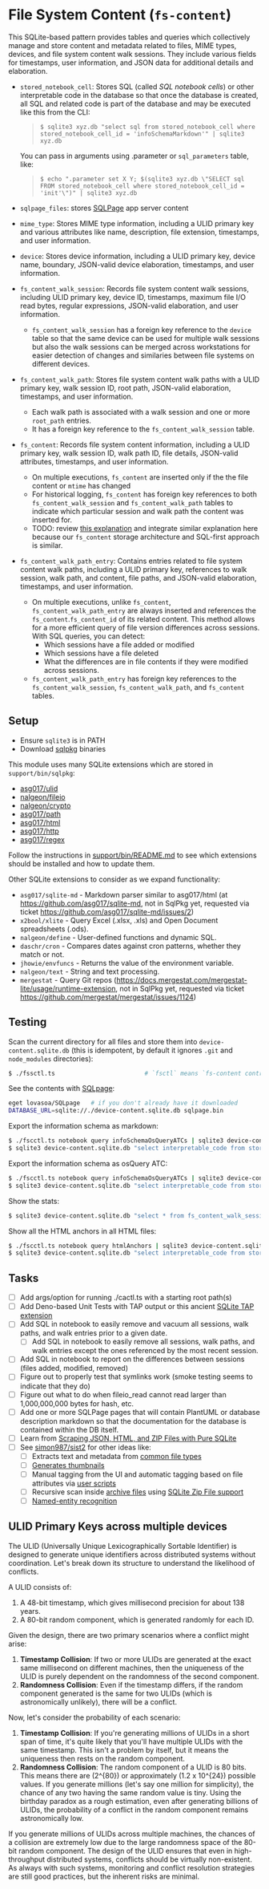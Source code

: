 # File System Content (`fs-content`)

This SQLite-based pattern provides tables and queries which collectively manage
and store content and metadata related to files, MIME types, devices, and file
system content walk sessions. They include various fields for timestamps, user
information, and JSON data for additional details and elaboration.

- `stored_notebook_cell`: Stores SQL (called _SQL notebook cells_) or other
  interpretable code in the database so that once the database is created, all
  SQL and related code is part of the database and may be executed like this
  from the CLI:

  > `$ sqlite3 xyz.db "select sql from stored_notebook_cell where stored_notebook_cell_id = 'infoSchemaMarkdown'" | sqlite3 xyz.db`

  You can pass in arguments using .parameter or `sql_parameters` table, like:

  > `$ echo ".parameter set X Y; $(sqlite3 xyz.db \"SELECT sql FROM stored_notebook_cell where stored_notebook_cell_id = 'init'\")" | sqlite3 xyz.db`
- `sqlpage_files`: stores [SQLPage](https://sql.ophir.dev/) app server content
- `mime_type`: Stores MIME type information, including a ULID primary key and
  various attributes like name, description, file extension, timestamps, and
  user information.
- `device`: Stores device information, including a ULID primary key, device
  name, boundary, JSON-valid device elaboration, timestamps, and user
  information.
- `fs_content_walk_session`: Records file system content walk sessions,
  including ULID primary key, device ID, timestamps, maximum file I/O read
  bytes, regular expressions, JSON-valid elaboration, and user information.
  - `fs_content_walk_session` has a foreign key reference to the `device` table
    so that the same device can be used for multiple walk sessions but also the
    walk sessions can be merged across workstations for easier detection of
    changes and similaries between file systems on different devices.
- `fs_content_walk_path`: Stores file system content walk paths with a ULID
  primary key, walk session ID, root path, JSON-valid elaboration, timestamps,
  and user information.
  - Each walk path is associated with a walk session and one or more `root_path`
    entries.
  - It has a foreign key reference to the `fs_content_walk_session` table.
- `fs_content`: Records file system content information, including a ULID
  primary key, walk session ID, walk path ID, file details, JSON-valid
  attributes, timestamps, and user information.
  - On multiple executions, `fs_content` are inserted only if the the file
    content or `mtime` has changed
  - For historical logging, `fs_content` has foreign key references to both
    `fs_content_walk_session` and `fs_content_walk_path` tables to indicate
    which particular session and walk path the content was inserted for.
  - TODO: review
    [this explanation](https://www.specfy.io/blog/7-git-like-versioning-in-postgres#h-implementation)
    and integrate similar explanation here because our `fs_content` storage
    architecture and SQL-first approach is similar.
- `fs_content_walk_path_entry`: Contains entries related to file system content
  walk paths, including a ULID primary key, references to walk session, walk
  path, and content, file paths, and JSON-valid elaboration, timestamps, and
  user information.
  - On multiple executions, unlike `fs_content`, `fs_content_walk_path_entry`
    are always inserted and references the `fs_content`.`fs_content_id` of its
    related content. This method allows for a more efficient query of file
    version differences across sessions. With SQL queries, you can detect:
    - Which sessions have a file added or modified
    - Which sessions have a file deleted
    - What the differences are in file contents if they were modified across
      sessions.
  - `fs_content_walk_path_entry` has foreign key references to the
    `fs_content_walk_session`, `fs_content_walk_path`, and `fs_content` tables.

## Setup

- Ensure `sqlite3` is in PATH
- Download [sqlpkg](https://sqlpkg.org/) binaries

This module uses many SQLite extensions which are stored in
`support/bin/sqlpkg`:

- [asg017/ulid](https://github.com/asg017/sqlite-ulid)
- [nalgeon/fileio](https://github.com/nalgeon/sqlean/blob/main/docs/fileio.md)
- [nalgeon/crypto](https://github.com/nalgeon/sqlean/blob/main/docs/crypto.md)
- [asg017/path](https://github.com/asg017/sqlite-path)
- [asg017/html](https://github.com/asg017/sqlite-html/blob/main/docs.md)
- [asg017/http](https://github.com/asg017/sqlite-http/blob/main/docs.md)
- [asg017/regex](https://github.com/asg017/sqlite-regex/blob/main/docs.md)

Follow the instructions in [support/bin/README.md](support/bin/README.md) to see
which extensions should be installed and how to update them.

Other SQLite extensions to consider as we expand functionality:

- `asg017/sqlite-md` - Markdown parser similar to asg017/html (at
  https://github.com/asg017/sqlite-md, not in SqlPkg yet, requested via ticket
  https://github.com/asg017/sqlite-md/issues/2)
- `x2bool/xlite` - Query Excel (.xlsx, .xls) and Open Document spreadsheets
  (.ods).
- `nalgeon/define` - User-defined functions and dynamic SQL.
- `daschr/cron` - Compares dates against cron patterns, whether they match or
  not.
- `jhowie/envfuncs` - Returns the value of the environment variable.
- `nalgeon/text` - String and text processing.
- `mergestat` - Query Git repos
  (https://docs.mergestat.com/mergestat-lite/usage/runtime-extension, not in
  SqlPkg yet, requested via ticket
  https://github.com/mergestat/mergestat/issues/1124)

## Testing

Scan the current directory for all files and store them into
`device-content.sqlite.db` (this is idempotent, by default it ignores `.git` and
`node_modules` directories):

```bash
$ ./fssctl.ts                         # `fsctl` means `fs-content controller`
```

See the contents with [SQLpage](https://github.com/lovasoa/SQLpage):

```bash
eget lovasoa/SQLpage   # if you don't already have it downloaded
DATABASE_URL=sqlite://./device-content.sqlite.db sqlpage.bin
```

Export the information schema as markdown:

```bash
$ ./fscctl.ts notebook query infoSchemaOsQueryATCs | sqlite3 device-content.sqlite.db | jq
$ sqlite3 device-content.sqlite.db "select interpretable_code from stored_notebook_cell where cell_name = 'infoSchemaOsQueryATCs'" | sqlite3 device-content.sqlite.db | jq
```

Export the information schema as osQuery ATC:

```bash
$ ./fscctl.ts notebook query infoSchemaOsQueryATCs | sqlite3 device-content.sqlite.db
$ sqlite3 device-content.sqlite.db "select interpretable_code from stored_notebook_cell where cell_name = 'infoSchemaMarkdown'" | sqlite3 device-content.sqlite.db
```

Show the stats:

```bash
$ sqlite3 device-content.sqlite.db "select * from fs_content_walk_session_stats" --table
```

Show all the HTML anchors in all HTML files:

```bash
$ ./fscctl.ts notebook query htmlAnchors | sqlite3 device-content.sqlite.db --json
$ sqlite3 device-content.sqlite.db "select interpretable_code from stored_notebook_cell where cell_name = 'htmlAnchors'" | sqlite3 device-content.sqlite.db --json
```

## Tasks

- [ ] Add args/option for running ./cactl.ts with a starting root path(s)
- [ ] Add Deno-based Unit Tests with TAP output or this ancient
      [SQLite TAP extension](https://github.com/yanick/SQLiteTap)
- [ ] Add SQL in notebook to easily remove and vacuum all sessions, walk paths,
      and walk entries prior to a given date.
  - [ ] Add SQL in notebook to easily remove all sessions, walk paths, and walk
        entries except the ones referenced by the most recent session.
- [ ] Add SQL in notebook to report on the differences between sessions (files
      added, modified, removed)
- [ ] Figure out to properly test that symlinks work (smoke testing seems to
      indicate that they do)
- [ ] Figure out what to do when fileio_read cannot read larger than
      1,000,000,000 bytes for hash, etc.
- [ ] Add one or more SQLPage pages that will contain PlantUML or database
      description markdown so that the documentation for the database is
      contained within the DB itself.
- [ ] Learn from
      [Scraping JSON, HTML, and ZIP Files with Pure SQLite](https://observablehq.com/@asg017/scrape-json-html-zip-with-sqlite)
- [ ] See [simon987/sist2](https://github.com/simon987/sist2) for other ideas
      like:
  - [ ] Extracts text and metadata from
        [common file types](https://github.com/simon987/sist2#format-support)
  - [ ] [Generates thumbnails](https://github.com/simon987/sist2#format-support)
  - [ ] Manual tagging from the UI and automatic tagging based on file
        attributes via
        [user scripts](https://github.com/simon987/sist2/blob/master/docs/scripting.md)
  - [ ] Recursive scan inside
        [archive files](https://github.com/simon987/sist2#archive-files) using
        [SQLite Zip File support](https://sqlite.org/zipfile.html)
  - [ ] [Named-entity recognition](https://github.com/simon987/sist2#NER)

## ULID Primary Keys across multiple devices

The ULID (Universally Unique Lexicographically Sortable Identifier) is designed
to generate unique identifiers across distributed systems without coordination.
Let's break down its structure to understand the likelihood of conflicts.

A ULID consists of:

1. A 48-bit timestamp, which gives millisecond precision for about 138 years.
2. A 80-bit random component, which is generated randomly for each ID.

Given the design, there are two primary scenarios where a conflict might arise:

1. **Timestamp Collision**: If two or more ULIDs are generated at the exact same
   millisecond on different machines, then the uniqueness of the ULID is purely
   dependent on the randomness of the second component.
2. **Randomness Collision**: Even if the timestamp differs, if the random
   component generated is the same for two ULIDs (which is astronomically
   unlikely), there will be a conflict.

Now, let's consider the probability of each scenario:

1. **Timestamp Collision**: If you're generating millions of ULIDs in a short
   span of time, it's quite likely that you'll have multiple ULIDs with the same
   timestamp. This isn't a problem by itself, but it means the uniqueness then
   rests on the random component.
2. **Randomness Collision**: The random component of a ULID is 80 bits. This
   means there are \(2^{80}\) or approximately \(1.2 x 10^{24}\) possible
   values. If you generate millions (let's say one million for simplicity), the
   chance of any two having the same random value is tiny. Using the birthday
   paradox as a rough estimation, even after generating billions of ULIDs, the
   probability of a conflict in the random component remains astronomically low.

If you generate millions of ULIDs across multiple machines, the chances of a
collision are extremely low due to the large randomness space of the 80-bit
random component. The design of the ULID ensures that even in high-throughput
distributed systems, conflicts should be virtually non-existent. As always with
such systems, monitoring and conflict resolution strategies are still good
practices, but the inherent risks are minimal.
